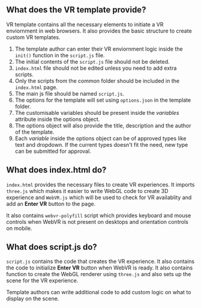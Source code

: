 ## What does the VR template provide?

VR template contains all the necessary elements to initiate a VR enviornment in web browsers. It also provides the basic structure to create custom VR templates.

1. The template author can enter their VR enviornment logic inside the `init()` function in the `script.js` file.
2. The initial contents of the `script.js` file should not be deleted.
3. `index.html` file should not be edited unless you need to add extra scripts.
4. Only the scripts from the common folder should be included in the `index.html` page.
5. The main js file should be named `script.js`.
6. The options for the template will set using `options.json` in the template folder.
7. The customisable variables should be present inside the *variables* attribute inside the options object.
8. The options object will also provide the title, description and the author of the template.
9. Each *variable* inside the options object can be of approved types like text and dropdown. If the current types doesn't fit the need, new type can be submitted for approval.

## What does index.html do?

`index.html` provides the necessary files to create VR experiences. It imports `three.js` which makes it easier to write WebGL code to create 3D experience and `WebVR.js` which will be used to check for VR availablity and add an **Enter VR** button to the page.

It also contains `webvr-polyfill` script which provides keyboard and mouse controls when WebVR is not present on desktops and orientation controls on mobile.

## What does script.js do?

`script.js` contains the code that creates the VR experience. It also contains the code to initialize **Enter VR** button when WebVR is ready. It also contains function to create the WebGL renderer using `three.js` and also sets up the scene for the VR experience.

Template authors can write additional code to add custom logic on what to display on the scene.